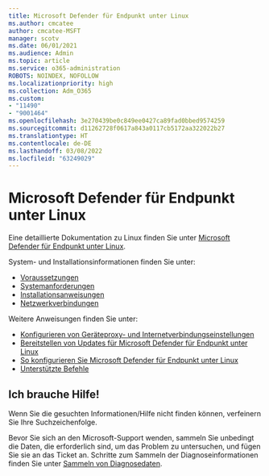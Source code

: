 ```yaml
---
title: Microsoft Defender für Endpunkt unter Linux
ms.author: cmcatee
author: cmcatee-MSFT
manager: scotv
ms.date: 06/01/2021
ms.audience: Admin
ms.topic: article
ms.service: o365-administration
ROBOTS: NOINDEX, NOFOLLOW
ms.localizationpriority: high
ms.collection: Adm_O365
ms.custom:
- "11490"
- "9001464"
ms.openlocfilehash: 3e270439be0c849ee0427ca89fad0bbed9574259
ms.sourcegitcommit: d11262728f0617a843a0117cb5172aa322022b27
ms.translationtype: HT
ms.contentlocale: de-DE
ms.lasthandoff: 03/08/2022
ms.locfileid: "63249029"
---
```

# <a name="microsoft-defender-for-endpoint-on-linux"></a>Microsoft Defender für Endpunkt unter Linux

Eine detaillierte Dokumentation zu Linux finden Sie unter [Microsoft Defender für Endpunkt unter Linux](https://docs.microsoft.com/microsoft-365/security/defender-endpoint/microsoft-defender-endpoint-linux).

System- und Installationsinformationen finden Sie unter:

- [Voraussetzungen](https://docs.microsoft.com/microsoft-365/security/defender-endpoint/microsoft-defender-endpoint-linux#prerequisites)
- [Systemanforderungen](https://docs.microsoft.com/microsoft-365/security/defender-endpoint/microsoft-defender-endpoint-linux#system-requirements)
- [Installationsanweisungen](https://docs.microsoft.com/microsoft-365/security/defender-endpoint/microsoft-defender-endpoint-linux#installation-instructions)
- [Netzwerkverbindungen](https://docs.microsoft.com/microsoft-365/security/defender-endpoint/microsoft-defender-endpoint-linux#network-connections)

Weitere Anweisungen finden Sie unter:

- [Konfigurieren von Geräteproxy- und Internetverbindungseinstellungen](https://docs.microsoft.com/microsoft-365/security/defender-endpoint/configure-proxy-internet#enable-access-to-microsoft-defender-atp-service-urls-in-the-proxy-server)
- [Bereitstellen von Updates für Microsoft Defender für Endpunkt unter Linux](https://docs.microsoft.com/microsoft-365/security/defender-endpoint/linux-updates)
- [So konfigurieren Sie Microsoft Defender für Endpunkt unter Linux](https://docs.microsoft.com/microsoft-365/security/defender-endpoint/microsoft-defender-endpoint-linux#how-to-configure-microsoft-defender-for-endpoint-on-linux)
- [Unterstützte Befehle](https://docs.microsoft.com/microsoft-365/security/defender-endpoint/linux-resources#supported-commands)

## <a name="i-need-help"></a>Ich brauche Hilfe!

Wenn Sie die gesuchten Informationen/Hilfe nicht finden können, verfeinern Sie Ihre Suchzeichenfolge.

Bevor Sie sich an den Microsoft-Support wenden, sammeln Sie unbedingt die Daten, die erforderlich sind, um das Problem zu untersuchen, und fügen Sie sie an das Ticket an. Schritte zum Sammeln der Diagnoseinformationen finden Sie unter [Sammeln von Diagnosedaten](https://docs.microsoft.com/microsoft-365/security/defender-endpoint/linux-resources#collect-diagnostic-information).